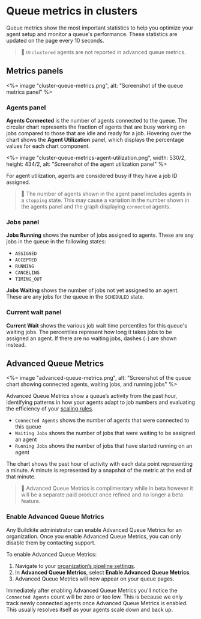 # Queue metrics in clusters

Queue metrics show the most important statistics to help you optimize your agent setup and monitor a queue's performance. These statistics are updated on the page every 10 seconds.

> 📘
> `Unclustered` agents are not reported in advanced queue metrics.

## Metrics panels

<%= image "cluster-queue-metrics.png", alt: "Screenshot of the queue metrics panel" %>

### Agents panel

**Agents Connected** is the number of agents connected to the queue. The circular chart represents the fraction of agents that are busy working on jobs compared to those that are idle and ready for a job. Hovering over the chart shows the **Agent Utilization** panel, which displays the percentage values for each chart component.

<%= image "cluster-queue-metrics-agent-utilization.png", width: 530/2, height: 434/2, alt: "Screenshot of the agent utilization panel" %>

For agent utilization, agents are considered busy if they have a job ID assigned.

> 📘
> The number of agents shown in the agent panel includes agents in a `stopping` state. This may cause a variation in the number shown in the agents panel and the graph displaying `connected` agents.

### Jobs panel

**Jobs Running** shows the number of jobs assigned to agents. These are any jobs in the queue in the following states:

- `ASSIGNED`
- `ACCEPTED`
- `RUNNING`
- `CANCELING`
- `TIMING_OUT`

**Jobs Waiting** shows the number of jobs not yet assigned to an agent. These are any jobs for the queue in the `SCHEDULED` state.

### Current wait panel

**Current Wait** shows the various job wait time percentiles for this queue's waiting jobs. The percentiles represent how long it takes jobs to be assigned an agent. If there are no waiting jobs, dashes (`-`) are shown instead.

## Advanced Queue Metrics

<%= image "advanced-queue-metrics.png", alt: "Screenshot of the queue chart showing connected agents, waiting jobs, and running jobs" %>

Advanced Queue Metrics show a queue’s activity from the past hour, identifying patterns in how your agents adapt to job numbers and evaluating the efficiency of your [scaling rules](/docs/tutorials/parallel-builds#auto-scaling-your-build-agents).

- `Connected Agents` shows the number of agents that were connected to this queue
- `Waiting Jobs` shows the number of jobs that were waiting to be assigned an agent
- `Running Jobs` shows the number of jobs that have started running on an agent

The chart shows the past hour of activity with each data point representing a minute. A minute is represented by a snapshot of the metric at the end of that minute.

> 📘
> Advanced Queue Metrics is complimentary while in beta however it will be a separate paid product once refined and no longer a beta feature.

### Enable Advanced Queue Metrics

Any Buildkite administrator can enable Advanced Queue Metrics for an organization. Once you enable Advanced Queue Metrics, you can only disable them by contacting support.

To enable Advanced Queue Metrics:

1. Navigate to your [organization’s pipeline settings](https://buildkite.com/organizations/~/pipeline-settings).
1. In **Advanced Queue Metrics**, select **Enable Advanced Queue Metrics**.
1. Advanced Queue Metrics will now appear on your queue pages.

Immediately after enabling Advanced Queue Metrics you'll notice the `Connected Agents` count will be zero or
too low. This is because we only track newly connected agents once Advanced Queue Metrics is enabled.
This usually resolves itself as your agents scale down and back up.
